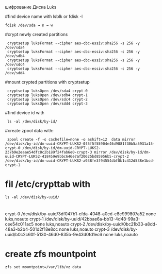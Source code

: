 шифрование Диска Luks


#find device name with lsblk or fdisk -l
``` 
fdisk /dev/sda → n → w
```
#crypt newly created partitions 
``` 
 cryptsetup luksFormat --cipher aes-cbc-essiv:sha256 -s 256 -y /dev/sda4
 cryptsetup luksFormat --cipher aes-cbc-essiv:sha256 -s 256 -y /dev/sdb4
 cryptsetup luksFormat --cipher aes-cbc-essiv:sha256 -s 256 -y /dev/sdc4 
 cryptsetup luksFormat --cipher aes-cbc-essiv:sha256 -s 256 -y /dev/sdd4
```
#mount crypted partitions with cryptsetup
```
 cryptsetup luksOpen /dev/sda4 crypt-0
 cryptsetup luksOpen /dev/sdb4 crypt-1
 cryptsetup luksOpen /dev/sdc4 crypt-2
 cryptsetup luksOpen /dev/sdd4 crypt-3
```
#find device id with
``` 
 ls -al /dev/disk/by-id/
```
#create zpool data with:
```
 zpool create -f -o cachefile=none -o ashift=12  data mirror /dev/disk/by-id/dm-uuid-CRYPT-LUKS2-0f5f5f55904e46d9881f30b5a5931a15-crypt-0 /dev/disk/by-id/dm-uuid-CRYPT-LUKS2-237b9e2eaae54dfc8c2b189f24fab6e0-crypt-3 mirror /dev/disk/by-id/dm-uuid-CRYPT-LUKS2-418459e9bbc646e7af20625bd85956b5-crypt-2 /dev/disk/by-id/dm-uuid-CRYPT-LUKS2-a938fe3f94554dbf8b1c412d538e1bcd-crypt-1
```
# fil /etc/crypttab with 

```
ls -al /dev/disk/by-uuid/
```

# <target name>  <source device>    <key file>  <options>
 crypt-0 /dev/disk/by-uuid/3df047b1-cfda-4048-a0cd-c8c999807a52  none luks,noauto
 crypt-1 /dev/disk/by-uuid/42bbae6a-bb13-4d48-99a3-cee54c011ac5  none luks,noauto
 crypt-2 /dev/disk/by-uuid/0bc21b33-a8dd-48a3-b2b4-501d2f18e8cc  none luks,noauto
 crypt-3 /dev/disk/by-uuid/b0c2c60f-5130-46d0-835b-9e43d0fd1ec6  none luks,noauto

# create zfs mountpoint
```
zfs set mountpoint=/var/lib/vz data
```

